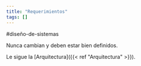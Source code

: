 ```yaml
---
title: "Requerimientos"
tags: []
---
```

#diseño-de-sistemas 

Nunca cambian y deben estar bien definidos.

Le sigue la [Arquitectura]({{< ref "Arquitectura" >}}).